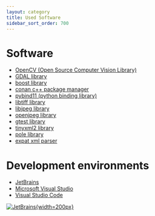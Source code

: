 ```yaml
---
layout: category
title: Used Software
sidebar_sort_order: 700
---
```

# Software

-   [OpenCV (Open Source Computer Vision Library)](https://opencv.org)
-   [GDAL library](https://gdal.org)
-   [boost library](https://boost.org)
-   [conan c++ package manager](https://conan.io)
-   [pybind11 (python binding
    library)](https://github.com/pybind/pybind11)
-   [libtiff library](http://libtiff.org)
-   [libjpeg library](http://libjpeg.sourceforge.net/)
-   [openjpeg library](https://www.openjpeg.org/)
-   [gtest library](https://github.com/google/googletest)
-   [tinyxml2 library](https://github.com/leethomason/tinyxml2)
-   [pole library](http://www.dimin.net/software/pole/)
-   [expat xml parser](https://libexpat.github.io/)

# Development environments

-   [JetBrains](https://www.jetbrains.com/?from=slideio)
-   [Microsoft Visual Studio](https://visualstudio.microsoft.com/)
-   [Visual Studio Code](https://code.visualstudio.com/)

[![JetBrains](/assets/jetbrains.png){width=200px}](https://www.jetbrains.com/?from=slideio)